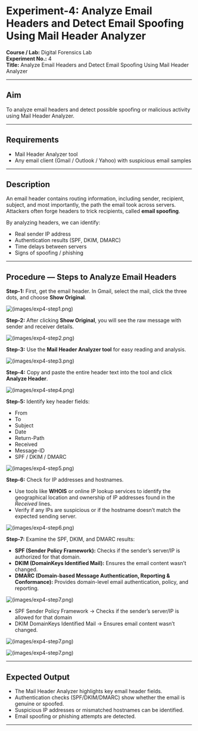 # Experiment-4: Analyze Email Headers and Detect Email Spoofing Using Mail Header Analyzer

**Course / Lab:** Digital Forensics Lab  
**Experiment No.:** 4  
**Title:** Analyze Email Headers and Detect Email Spoofing Using Mail Header Analyzer  


---

## Aim
To analyze email headers and detect possible spoofing or malicious activity using Mail Header Analyzer.

---

## Requirements
- Mail Header Analyzer tool  
- Any email client (Gmail / Outlook / Yahoo) with suspicious email samples  

---

## Description
An email header contains routing information, including sender, recipient, subject, and most importantly, the path the email took across servers.  
Attackers often forge headers to trick recipients, called **email spoofing**.  

By analyzing headers, we can identify:  
- Real sender IP address  
- Authentication results (SPF, DKIM, DMARC)  
- Time delays between servers  
- Signs of spoofing / phishing  

---

## Procedure — Steps to Analyze Email Headers

**Step-1:** First, get the email header. In Gmail, select the mail, click the three dots, and choose **Show Original**.  


![(images/exp4-step1.png)](https://github.com/charan767092/Digital-forensic/blob/93e7ecf0cba135c0eabe1237f5ffecafa290b38a/images/Screenshot%20(18)%20-%20Copy.png)


**Step-2:** After clicking **Show Original**, you will see the raw message with sender and receiver details.  

![(images/exp4-step2.png)](https://github.com/charan767092/Digital-forensic/blob/93e7ecf0cba135c0eabe1237f5ffecafa290b38a/images/IMG-20250902-WA0034%20-%20Copy.jpg)

**Step-3:** Use the **Mail Header Analyzer tool** for easy reading and analysis.  

![(images/exp4-step3.png)](https://github.com/charan767092/Digital-forensic/blob/93e7ecf0cba135c0eabe1237f5ffecafa290b38a/images/IMG-20250902-WA0035%20-%20Copy.jpg)

**Step-4:** Copy and paste the entire header text into the tool and click **Analyze Header**.  


![(images/exp4-step4.png)](https://github.com/charan767092/Digital-forensic/blob/93e7ecf0cba135c0eabe1237f5ffecafa290b38a/images/IMG-20250902-WA0031%20-%20Copy.jpg)

**Step-5:** Identify key header fields:  
- From  
- To  
- Subject  
- Date  
- Return-Path  
- Received  
- Message-ID  
- SPF / DKIM / DMARC
  
![(images/exp4-step5.png)](https://github.com/charan767092/Digital-forensic/blob/93e7ecf0cba135c0eabe1237f5ffecafa290b38a/images/IMG-20250902-WA0036%20-%20Copy.jpg)

**Step-6:** Check for IP addresses and hostnames.  
- Use tools like **WHOIS** or online IP lookup services to identify the geographical location and ownership of IP addresses found in the *Received* lines.  
- Verify if any IPs are suspicious or if the hostname doesn’t match the expected sending server.

![(images/exp4-step6.png)](https://github.com/charan767092/Digital-forensic/blob/93e7ecf0cba135c0eabe1237f5ffecafa290b38a/images/IMG-20250902-WA0038.jpg)

**Step-7:** Examine the SPF, DKIM, and DMARC results:  
- **SPF (Sender Policy Framework):** Checks if the sender’s server/IP is authorized for that domain.  
- **DKIM (DomainKeys Identified Mail):** Ensures the email content wasn’t changed.  
- **DMARC (Domain-based Message Authentication, Reporting & Conformance):** Provides domain-level email authentication, policy, and reporting.

  
![(images/exp4-step7.png)](https://github.com/charan767092/Digital-forensic/blob/93e7ecf0cba135c0eabe1237f5ffecafa290b38a/images/IMG-20250902-WA0037%20-%20Copy.jpg)


- SPF Sender Policy Framework → Checks if the sender’s server/IP is allowed for that
domain
- DKIM DomainKeys Identified Mail → Ensures email content wasn’t changed.

![(images/exp4-step7.png)](https://github.com/charan767092/Digital-forensic/blob/93e7ecf0cba135c0eabe1237f5ffecafa290b38a/images/IMG-20250902-WA0039.jpg)


![(images/exp4-step7.png)](https://github.com/charan767092/Digital-forensic/blob/93e7ecf0cba135c0eabe1237f5ffecafa290b38a/images/IMG-20250902-WA0040.jpg)

---

## Expected Output
- The Mail Header Analyzer highlights key email header fields.  
- Authentication checks (SPF/DKIM/DMARC) show whether the email is genuine or spoofed.  
- Suspicious IP addresses or mismatched hostnames can be identified.  
- Email spoofing or phishing attempts are detected.  

---
